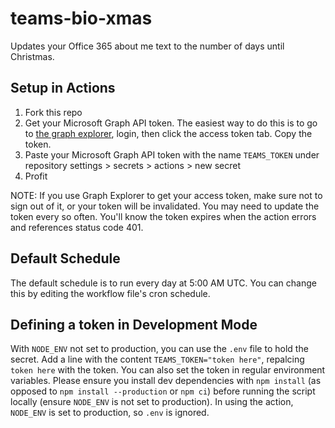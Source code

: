 # teams-bio-xmas

Updates your Office 365 about me text to the number of days until Christmas.

## Setup in Actions

1. Fork this repo
2. Get your Microsoft Graph API token. The easiest way to do this is to go to [the graph explorer](https://developer.microsoft.com/en-us/graph/graph-explorer), login, then click the access token tab. Copy the token.
3. Paste your Microsoft Graph API token with the name `TEAMS_TOKEN` under repository settings > secrets > actions > new secret
4. Profit

NOTE: If you use Graph Explorer to get your access token, make sure not to sign out of it, or your token will be invalidated. You may need to update the token every so often. You'll know the token expires when the action errors and references status code 401.

## Default Schedule

The default schedule is to run every day at 5:00 AM UTC. You can change this by editing the workflow file's cron schedule.

## Defining a token in Development Mode

With `NODE_ENV` not set to production, you can use the `.env` file to hold the secret. Add a line with the content `TEAMS_TOKEN="token here"`, repalcing `token here` with the token. You can also set the token in regular environment variables. Please ensure you install dev dependencies with `npm install` (as opposed to `npm install --production` or `npm ci`) before running the script locally (ensure `NODE_ENV` is not set to production). In using the action, `NODE_ENV` is set to production, so `.env` is ignored.
